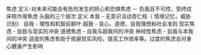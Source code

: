 焦虑
    定义-对未来可能会有危险发生的担心和恐惧焦虑 － 负面且不可控，受终纹床核作用焦虑
    头脑的三个层次
        定义
            本我 - 无意识活动杏仁核（ 情境记忆，威胁识别）
            自我 - 理性和机智前额叶
            超我 - 良心，道德，自我理想和社会准则
        现实焦虑 - 自我与现实的冲突
        道德焦虑 - 自我与超我间的冲突
        神经性焦虑 - 自我与本我间的冲突
    适度的焦虑有助于规避现实风险，提高工作效率等。过度的焦虑会对身心健康产生影响

